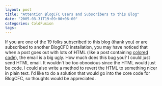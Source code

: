 ```yaml
---
layout: post
title: "Attention BlogCFC Users and Subscribers to this Blog"
date: "2005-08-31T19:09:00+06:00"
categories: ColdFusion 
tags: 
---
```


If you are one of the 19 folks subscribed to this blog (thank you) or are subscribed to another BlogCFC installation, you may have noticed that when a post goes out with lots of HTML (like a post containing <a href="http://ray.camdenfamily.com/index.cfm/2005/8/31/ColdFusion-101-Building-a-Calendar">colored code</a>), the email is a big ugly. How much does this bug you? I could just send HTML email. It wouldn't be too obnoxious since the HTML would just be code. I could also write a method to revert the HTML to something nicer in plain text. I'd like to do a solution that would go into the core code for BlogCFC, so thoughts would be appreciated.